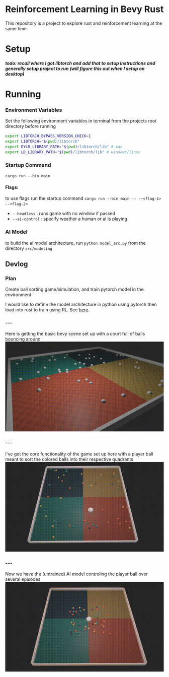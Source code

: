 # Reinforcement Learning in Bevy Rust
This repository is a project to explore rust and reinforcement learning at the same time

# Setup
##### **todo: recall where I got libtorch and add that to setup instructions** and generally setup project to run (will figure this out when I setup on desktop)

# Running


### Environment Variables

Set the following environment variables in terminal from the projects root directory before running
```bash
export LIBTORCH_BYPASS_VERSION_CHECK=1
export LIBTORCH="$(pwd)/libtorch"
export DYLD_LIBRARY_PATH="$(pwd)/libtorch/lib" # mac
export LD_LIBRARY_PATH="$(pwd)/libtorch/lib" # windows/linux
```
### Startup Command

```
cargo run --bin main
```

#### **Flags:**
to use flags run the startup command `cargo run --bin main -- --<flag-1> --<flag-2>`
- `--headless` : runs game with no window if passed
- `--ai-control` : specify weather a human or ai is playing

### AI Model
to build the ai model architecture, run `python model_arc.py` from the directory `src/modeling`

## Devlog
### Plan
Create ball sorting game/simulation, and train pytorch model in the environment

I would like to define the model architecture in python using pytorch then load into rust to train using RL. See [here](https://github.com/LaurentMazare/tch-rs/tree/main/examples/jit-train).

### ---
Here is getting the basic bevy scene set up with a court full of balls bouncing around
![Demo](./assets/progvid1.gif)
### ---

I've got the core functionality of the game set up here with a player ball meant to sort the colored balls into their respective quadrants
![Demo](./assets/progvid2.gif)
### ---

Now we have the (untrained) AI model controling the player ball over several episodes
![Demo](./assets/progvid3.gif)

